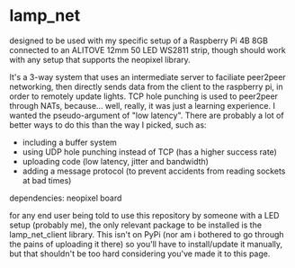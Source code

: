 # lamp_net

designed to be used with my specific setup of a Raspberry Pi 4B 8GB connected to an ALITOVE 12mm 50 LED WS2811 strip, though should work with any setup that supports the neopixel library.

It's a 3-way system that uses an intermediate server to faciliate peer2peer networking, then directly sends data from the client to the raspberry pi, in order to remotely update lights. TCP hole punching is used to peer2peer through NATs, because... well, really, it was just a learning experience. I wanted the pseudo-argument of "low latency". There are probably a lot of better ways to do this than the way I picked, such as:
  - including a buffer system
  - using UDP hole punching instead of TCP (has a higher success rate)
  - uploading code (low latency, jitter and bandwidth)
  - adding a message protocol (to prevent accidents from reading sockets at bad times)

dependencies: neopixel board

for any end user being told to use this repository by someone with a LED setup (probably me), the only relevant package to be installed is the lamp_net_client library. This isn't on PyPi (nor am i bothered to go through the pains of uploading it there) so you'll have to install/update it manually, but that shouldn't be too hard considering you've made it to this page.
